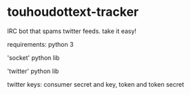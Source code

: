 # touhoudottext-tracker
IRC bot that spams twitter feeds. take it easy!

requirements:
python 3

'socket' python lib

'twitter' python lib

twitter keys: consumer secret and key, token and token secret
